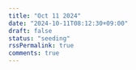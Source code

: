 ```yaml
---
title: "Oct 11 2024"
date: "2024-10-11T08:12:30+09:00"
draft: false
status: "seeding"
rssPermalink: true
comments: true
---
```

